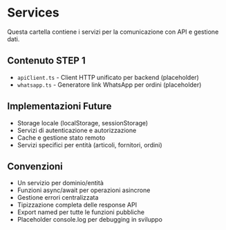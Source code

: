 # Services

Questa cartella contiene i servizi per la comunicazione con API e gestione dati.

## Contenuto STEP 1

- `apiClient.ts` - Client HTTP unificato per backend (placeholder)
- `whatsapp.ts` - Generatore link WhatsApp per ordini (placeholder)

## Implementazioni Future

- Storage locale (localStorage, sessionStorage)
- Servizi di autenticazione e autorizzazione
- Cache e gestione stato remoto
- Servizi specifici per entità (articoli, fornitori, ordini)

## Convenzioni

- Un servizio per dominio/entità
- Funzioni async/await per operazioni asincrone
- Gestione errori centralizzata
- Tipizzazione completa delle response API
- Export named per tutte le funzioni pubbliche
- Placeholder console.log per debugging in sviluppo
